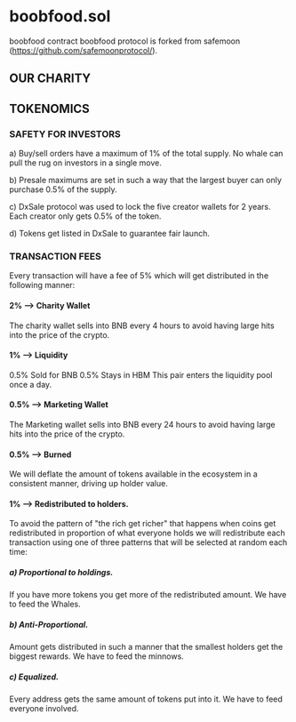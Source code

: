 # boobfood.sol
boobfood contract
boobfood protocol is forked from safemoon (https://github.com/safemoonprotocol/).

## OUR CHARITY

<why breast milk matters>

## TOKENOMICS

### SAFETY FOR INVESTORS

a) Buy/sell orders have a maximum of 1% of the total supply. No whale can pull the rug on investors in a single move.

b) Presale maximums are set in such a way that the largest buyer can only purchase 0.5% of the supply.

c) DxSale protocol was used to lock the five creator wallets for 2 years. Each creator only gets 0.5% of the token.

d) Tokens get listed in DxSale to guarantee fair launch.

### TRANSACTION FEES

Every transaction will have a fee of 5% which will get distributed in the following manner:

#### 2% --> Charity Wallet
The charity wallet sells into BNB every 4 hours to avoid having large hits into the price of the crypto.

#### 1% --> Liquidity
0.5% Sold for BNB
0.5% Stays in HBM
This pair enters the liquidity pool once a day.

#### 0.5% --> Marketing Wallet
The Marketing wallet sells into BNB every 24 hours to avoid having large hits into the price of the crypto.

#### 0.5% --> Burned
We will deflate the amount of tokens available in the ecosystem in a consistent manner, driving up holder value.

#### 1% --> Redistributed to holders. 
To avoid the pattern of "the rich get richer" that happens when coins get redistributed in proportion of what everyone holds we will redistribute each transaction using one of three patterns that will be selected at random each time:

##### a) Proportional to holdings. 
If you have more tokens you get more of the redistributed amount. We have to feed the Whales.

##### b) Anti-Proportional. 
Amount gets distributed in such a manner that the smallest holders get the biggest rewards. We have to feed the minnows.

##### c) Equalized. 
Every address gets the same amount of tokens put into it. We have to feed everyone involved.


